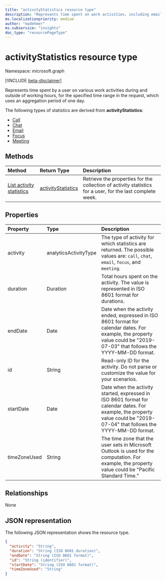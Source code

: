 ```yaml
---
title: "activityStatistics resource type"
description: "Represents time spent on work activities, including email, meetings, focus work, chats, and calls."
ms.localizationpriority: medium
author: "madehmer"
ms.subservice: "insights"
doc_type: "resourcePageType"
---
```


# activityStatistics resource type

Namespace: microsoft.graph

[!INCLUDE [beta-disclaimer](../../includes/beta-disclaimer.md)]

Represents time spent by a user on various work activities during and outside of working hours, for the specified time range in the request, which uses an aggregation period of one day.

The following types of statistics are derived from **activityStatistics**:

* [Call](callactivitystatistics.md)
* [Chat](chatactivitystatistics.md)
* [Email](emailactivitystatistics.md)
* [Focus](focusactivitystatistics.md)
* [Meeting](meetingactivitystatistics.md)

<!--  removing per Mathew 2/6/2020   ### Activity id property

In an HTTP request, to get a specific type of activity statistics within a date range, you can express this information as an ID to the user's collection of activityStatistics in the following format, where `{startdate}` and `{enddate}` are expressed in ISO 8601 calendar date format and `{activity}` can be "call", "chat", "email", "focus", or "meeting":

```
{activity}_{startdate}_{enddate}
```

For example, the ID "email_2019-08-10_2019-08-12" represents the emailActivityStatistics for the specified user between August 10, 2019 and August 12, 2019.
-->
## Methods

| Method       | Return Type | Description |
|:-------------|:------------|:------------|
| [List activity statistics](../api/activitystatistics-list.md) | [activityStatistics](activitystatistics.md) | Retrieve the properties for the collection of activity statistics for a user, for the last complete week. |

## Properties

| Property     | Type        | Description |
|:-------------|:------------|:------------|
|activity |analyticsActivityType |The type of activity for which statistics are returned. The possible values are: `call`, `chat`, `email`, `focus`, and `meeting`. |
|duration |Duration |Total hours spent on the activity. The value is represented in ISO 8601 format for durations. |
|endDate |Date |Date when the activity ended, expressed in ISO 8601 format for calendar dates. For example, the property value could be "2019-07-03" that follows the YYYY-MM-DD format. |
|id |String |Read-only ID for the activity. Do not parse or customize the value for your scenarios. |
|startDate |Date |Date when the activity started, expressed in ISO 8601 format for calendar dates. For example, the property value could be "2019-07-04" that follows the YYYY-MM-DD format. |
|timeZoneUsed |String |The time zone that the user sets in Microsoft Outlook is used for the computation. For example, the property value could be "Pacific Standard Time." |

## Relationships

None

## JSON representation

The following JSON representation shows the resource type.

<!-- { 
  "blockType": "resource",
  "optionalProperties": [

  ],
  "@odata.type": "microsoft.graph.activityStatistics",
  "keyProperty": "id"
}-->

```json
{
  "activity": "String",
  "duration": "String (ISO 8601 duration)",
  "endDate": "String (ISO 8601 format)",
  "id": "String (identifier)",
  "startDate": "String (ISO 8601 format)",
  "timeZoneUsed": "String"
}
```

<!-- uuid: 16cd6b66-4b1a-43a1-adaf-3a886856ed98
2019-02-04 14:57:30 UTC -->
<!-- {
  "type": "#page.annotation",
  "description": "activityStatistics resource",
  "keywords": "",
  "section": "documentation",
  "tocPath": ""
}--> 

